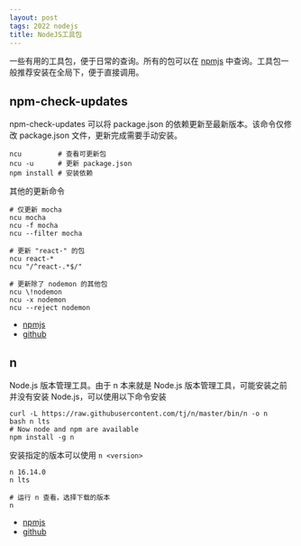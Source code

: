 ```yaml
---
layout: post
tags: 2022 nodejs
title: NodeJS工具包
---
```


一些有用的工具包，便于日常的查询。所有的包可以在 [npmjs](https://www.npmjs.com) 中查询。工具包一般推荐安装在全局下，便于直接调用。

## npm-check-updates

npm-check-updates 可以将 package.json 的依赖更新至最新版本。该命令仅修改 package.json 文件，更新完成需要手动安装。

```shell
ncu         # 查看可更新包
ncu -u      # 更新 package.json
npm install # 安装依赖
```

其他的更新命令

```shell
# 仅更新 mocha
ncu mocha
ncu -f mocha
ncu --filter mocha

# 更新 "react-" 的包
ncu react-*
ncu "/^react-.*$/"

# 更新除了 nodemon 的其他包
ncu \!nodemon
ncu -x nodemon
ncu --reject nodemon
```

- [npmjs](https://www.npmjs.com/package/npm-check-updates)
- [github](https://github.com/raineorshine/npm-check-updates)

## n

Node.js 版本管理工具。由于 n 本来就是 Node.js 版本管理工具，可能安装之前并没有安装 Node.js，可以使用以下命令安装

```shell
curl -L https://raw.githubusercontent.com/tj/n/master/bin/n -o n
bash n lts
# Now node and npm are available
npm install -g n
```

安装指定的版本可以使用 `n <version>`

```shell
n 16.14.0
n lts

# 运行 n 查看，选择下载的版本
n
```

- [npmjs](https://www.npmjs.com/package/n)
- [github](https://github.com/tj/n)
